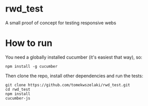 # rwd_test
A small proof of concept for testing responsive webs

# How to run
You need a globally installed cucumber (it's easiest that way), so:
```
npm install -g cucumber
```
Then clone the repo, install other dependencies and run the tests:
```
git clone https://github.com/tomekwszelaki/rwd_test.git
cd rwd_test
npm install
cucumber-js
```
